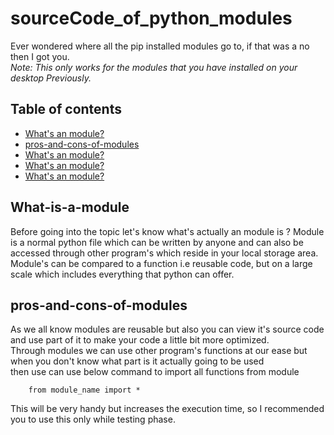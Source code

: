 # sourceCode_of_python_modules

Ever wondered where all the pip installed modules go to, if that was a no then I got you.  
*Note: This only works for the modules that you have installed on your desktop Previously.* 

## Table of contents
* [What's an module?](#What-is-a-module)
* [pros-and-cons-of-modules](#pros-and-cons-of-modules)
* [What's an module?](#What-is-a-module)
* [What's an module?](#What-is-a-module)
* [What's an module?](#What-is-a-module)

## What-is-a-module
Before going into the topic let's know what's actually an module is ? 
Module is a normal python file which can be written by anyone and can also be accessed through other program's which reside in your local storage area.  
Module's can be compared to a function i.e reusable code, but on a large scale which includes everything that python can offer.

## pros-and-cons-of-modules
As we all know modules are reusable but also you can view it's source code and use part of it to make your code a little bit more optimized.  
Through modules we can use other program's functions at our ease but when you don't know what part is it actually going to be used  
then use can use below command to import all functions from module  

		from module_name import *

This will be very handy but increases the execution time, so I recommended you to use this only while testing phase.

